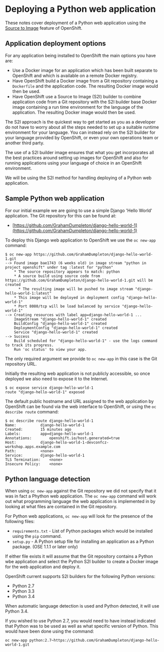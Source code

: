 # Deploying a Python web application

These notes cover deployment of a Python web application using the [Source to Image](https://github.com/openshift/source-to-image) feature of OpenShift.

## Application deployment options

For any application being installed to OpenShift the main options you have are:

* Use a Docker image for an application which has been built separate to OpenShift and which is available on a remote Docker registry.
* Have OpenShift build a Docker image from a Git repository containing a ``Dockerfile`` and the application code. The resulting Docker image would then be used.
* Have OpenShift use a Source to Image (S2I) builder to combine application code from a Git repository with the S2I builder base Docker image containing a run time environment for the language of the application. The resulting Docker image would then be used.

The S2I approach is the quickest way to get started as you as a developer do not have to worry about all the steps needed to set up a suitable runtime environment for your language. You can instead rely on the S2I builder for your language provided by OpenShift, or even your own operations team or another third party.

The use of a S2I builder image ensures that what you get incorporates all the best practices around setting up images for OpenShift and also for running applications using your language of choice in an OpenShift environment.

We will be using the S2I method for handling deploying of a Python web application.

## Sample Python web application

For our initial example we are going to use a simple Django 'Hello World' application. The Git repository for this can be found at:

* [https://github.com/GrahamDumpleton/django-hello-world-1](https://github.com/GrahamDumpleton/django-hello-world-1)

To deploy this Django web application to OpenShift we use the ``oc new-app`` command:

```
$ oc new-app https://github.com/GrahamDumpleton/django-hello-world-1.git
--> Found image bae1743 (6 weeks old) in image stream "python in project openshift" under tag :latest for "python"
    * The source repository appears to match: python
    * A source build using source code from https://github.com/GrahamDumpleton/django-hello-world-1.git will be created
      * The resulting image will be pushed to image stream "django-hello-world-1:latest"
    * This image will be deployed in deployment config "django-hello-world-1"
    * Port 8080/tcp will be load balanced by service "django-hello-world-1"
--> Creating resources with label app=django-hello-world-1 ...
    ImageStream "django-hello-world-1" created
    BuildConfig "django-hello-world-1" created
    DeploymentConfig "django-hello-world-1" created
    Service "django-hello-world-1" created
--> Success
    Build scheduled for "django-hello-world-1" - use the logs command to track its progress.
    Run 'oc status' to view your app.
```

The only required argument we provide to ``oc new-app`` in this case is the Git repository URL.

Initially the resulting web application is not publicly accessible, so once deployed we also need to expose it to the Internet.

```
$ oc expose service django-hello-world-1
route "django-hello-world-1" exposed
```

The default public hostname and URL assigned to the web application by OpenShift can be found via the web interface to OpenShift, or using the ``oc describe route`` command:

```
$ oc describe route django-hello-world-1
Name:			django-hello-world-1
Created:		15 minutes ago
Labels:			app=django-hello-world-1
Annotations:		openshift.io/host.generated=true
Host:			django-hello-world-1-devconfcz-workshop.apps.example.com
Path:			<none>
Service:		django-hello-world-1
TLS Termination:	<none>
Insecure Policy:	<none>
```

## Python language detection

When using ``oc new-app`` against the Git repository we did not specify that it was in fact a Phython web application. The ``oc new-app`` command will work out what programming language the web application is implemented in by looking at what files are contained in the Git repository.

For Python web applications, ``oc new-app`` will look for the presence of the following files:

* ``requirements.txt`` - List of Python packages which would be installed using the ``pip`` command.
* ``setup.py`` - A Python setup file for installing an application as a Python package. (OSE 1.1.1 or later only)

If either file exists it will assume that the Git repository contains a Python wbe application and select the Python S2I builder to create a Docker image for the web application and deploy it.

OpenShift current supports S2I builders for the following Python versions:

* Python 2.7
* Python 3.3
* Python 3.4

When automatic language detection is used and Python detected, it will use Python 3.4.

If you wished to use Python 2.7, you would need to have instead indicated that Python was to be used as well as what specific version of Python. This would have been done using the command:

```
oc new-app python:2.7~https://github.com/GrahamDumpleton/django-hello-world-1.git
```


